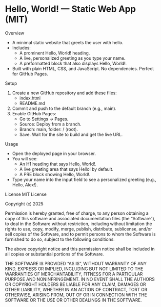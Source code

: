 # Hello, World! — Static Web App (MIT)

Overview
- A minimal static website that greets the user with hello.
- Includes:
  - A prominent Hello, World! heading.
  - A live, personalized greeting as you type your name.
  - A preformatted block that also displays Hello, World!.
- Built with plain HTML, CSS, and JavaScript. No dependencies. Perfect for GitHub Pages.

Setup
1. Create a new GitHub repository and add these files:
   - index.html
   - README.md
2. Commit and push to the default branch (e.g., main).
3. Enable GitHub Pages:
   - Go to Settings → Pages.
   - Source: Deploy from a branch.
   - Branch: main, folder: / (root).
   - Save. Wait for the site to build and get the live URL.

Usage
- Open the deployed page in your browser.
- You will see:
  - An H1 heading that says Hello, World!.
  - A live greeting area that says Hello! by default.
  - A PRE block showing Hello, World!.
- Type your name into the input field to see a personalized greeting (e.g., Hello, Alex!).

License
MIT License

Copyright (c) 2025

Permission is hereby granted, free of charge, to any person obtaining a copy
of this software and associated documentation files (the “Software”), to deal
in the Software without restriction, including without limitation the rights
to use, copy, modify, merge, publish, distribute, sublicense, and/or sell
copies of the Software, and to permit persons to whom the Software is
furnished to do so, subject to the following conditions:

The above copyright notice and this permission notice shall be included in
all copies or substantial portions of the Software.

THE SOFTWARE IS PROVIDED “AS IS”, WITHOUT WARRANTY OF ANY KIND, EXPRESS OR
IMPLIED, INCLUDING BUT NOT LIMITED TO THE WARRANTIES OF MERCHANTABILITY,
FITNESS FOR A PARTICULAR PURPOSE AND NONINFRINGEMENT. IN NO EVENT SHALL THE
AUTHORS OR COPYRIGHT HOLDERS BE LIABLE FOR ANY CLAIM, DAMAGES OR OTHER
LIABILITY, WHETHER IN AN ACTION OF CONTRACT, TORT OR OTHERWISE, ARISING FROM,
OUT OF OR IN CONNECTION WITH THE SOFTWARE OR THE USE OR OTHER DEALINGS IN
THE SOFTWARE.